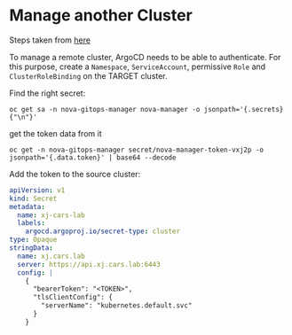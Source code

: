 # Manage another Cluster

Steps taken from [here](https://inlets.dev/blog/2021/06/02/argocd-private-clusters.html)


To manage a remote cluster, ArgoCD needs to be able to authenticate. For this purpose, create a `Namespace`, `ServiceAccount`, permissive `Role` and `ClusterRoleBinding` on the TARGET cluster.

Find the right secret:

```shell
oc get sa -n nova-gitops-manager nova-manager -o jsonpath='{.secrets}{"\n"}'
```

get the token data from it
```shell
oc get -n nova-gitops-manager secret/nova-manager-token-vxj2p -o jsonpath='{.data.token}' | base64 --decode
```

Add the token to the source cluster:
```yaml
apiVersion: v1
kind: Secret
metadata:
  name: xj-cars-lab
  labels:
    argocd.argoproj.io/secret-type: cluster
type: Opaque
stringData:
  name: xj.cars.lab
  server: https://api.xj.cars.lab:6443
  config: |
    {
      "bearerToken": "<TOKEN>",
      "tlsClientConfig": {
        "serverName": "kubernetes.default.svc"
      }
    }

```

